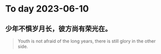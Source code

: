 
# To day 2023-06-10


## 少年不惧岁月长，彼方尚有荣光在。
> Youth is not afraid of the long years, there is still glory in the other side.

    